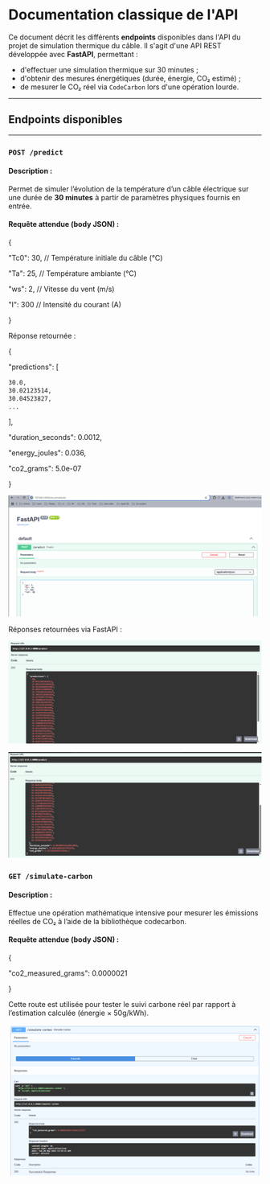 #  Documentation classique de l'API

Ce document décrit les différents **endpoints** disponibles dans l'API du projet de simulation thermique du câble. Il s'agit d'une API REST développée avec **FastAPI**, permettant :
- d'effectuer une simulation thermique sur 30 minutes ;
- d'obtenir des mesures énergétiques (durée, énergie, CO₂ estimé) ;
- de mesurer le CO₂ réel via `CodeCarbon` lors d'une opération lourde.

---

##  Endpoints disponibles

---

###  `POST /predict`

####  Description :
Permet de simuler l’évolution de la température d’un câble électrique sur une durée de **30 minutes** à partir de paramètres physiques fournis en entrée.

#### Requête attendue (body JSON) :


{
  
  "Tc0": 30,     // Température initiale du câble (°C)

  "Ta": 25,      // Température ambiante (°C)

  "ws": 2,       // Vitesse du vent (m/s)

  "I": 300       // Intensité du courant (A)

}

Réponse retournée :


{

  "predictions": [

    30.0,
    30.02123514,
    30.04523827,
    ...
  ],

  "duration_seconds": 0.0012,

  "energy_joules": 0.036,

  "co2_grams": 5.0e-07


}

![alt text](image-1.png)



Réponses retournées via FastAPI :

![alt text](image-2.png)

![alt text](image-3.png)

###  `GET /simulate-carbon`

####  Description :
Effectue une opération mathématique intensive pour mesurer les émissions réelles de CO₂ à l’aide de la bibliothèque codecarbon.

#### Requête attendue (body JSON) :

{

  "co2_measured_grams": 0.0000021

}


Cette route est utilisée pour tester le suivi carbone réel par rapport à l’estimation calculée (énergie × 50g/kWh).

![alt text](image-4.png)

